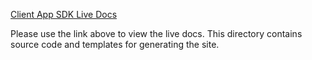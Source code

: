 [Client App SDK Live Docs](https://developer.mypurecloud.com/api/client-apps/client-app-sdk.html)

Please use the link above to view the live docs.  This directory contains source code and templates for generating the site.
